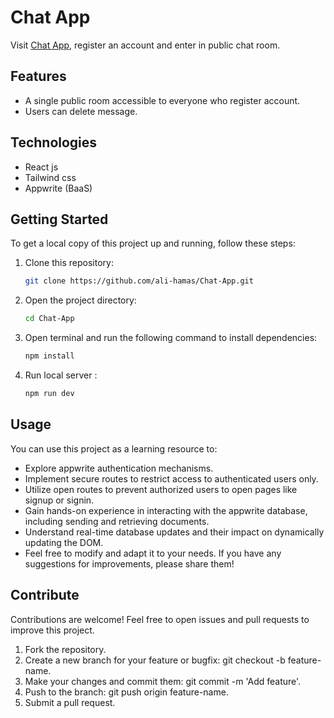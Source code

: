 # Chat App

Visit [Chat App](https://chat-alihamas.vercel.app/), register an account and enter in public chat room.

## Features

- A single public room accessible to everyone who register account.
- Users can delete message.

## Technologies

- React js
- Tailwind css
- Appwrite (BaaS)

## Getting Started

To get a local copy of this project up and running, follow these steps:

1. Clone this repository:

   ```bash
   git clone https://github.com/ali-hamas/Chat-App.git
   ```

2. Open the project directory:

   ```bash
   cd Chat-App
   ```

3. Open terminal and run the following command to install dependencies:

   ```bash
   npm install
   ```

4. Run local server :

   ```bash
   npm run dev
   ```

## Usage

You can use this project as a learning resource to:

- Explore appwrite authentication mechanisms.
- Implement secure routes to restrict access to authenticated users only.
- Utilize open routes to prevent authorized users to open pages like signup or signin.
- Gain hands-on experience in interacting with the appwrite database, including sending and retrieving documents.
- Understand real-time database updates and their impact on dynamically updating the DOM.
- Feel free to modify and adapt it to your needs. If you have any suggestions for improvements, please share them!

## Contribute

Contributions are welcome! Feel free to open issues and pull requests to improve this project.

1. Fork the repository.
2. Create a new branch for your feature or bugfix: git checkout -b feature-name.
3. Make your changes and commit them: git commit -m 'Add feature'.
4. Push to the branch: git push origin feature-name.
5. Submit a pull request.
